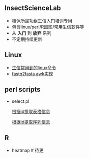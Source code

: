 ## InsectScienceLab
* 植保所昆功组生信入门培训专用
* 包含linux/perl/R画图/常用生信软件等
* 从 **入门** 到 **放弃** 系列
* 不定期持续更新


## Linux
* [生信常用到的linux命令](https://github.com/yi1873/InsectScienceLab/blob/master/linux/command_for_Bioinformatics/linux_commands.md)
* [fastq2fasta awk实现](https://github.com/yi1873/InsectScienceLab/blob/master/linux/fastq2fasta/example.sh)



## perl scripts
* select.pl

  [根据id提取表格信息](https://github.com/yi1873/InsectScienceLab/blob/master/perl/extract_seq_from_genome/example.sh)

  [根据id提取序列信息](https://github.com/yi1873/InsectScienceLab/blob/master/perl/extract_tab_from_tableinfo/example.sh)


## R 
* heatmap # 待更
